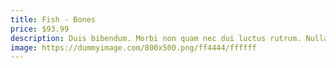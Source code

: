 ```yaml
---
title: Fish - Bones
price: $93.99
description: Duis bibendum. Morbi non quam nec dui luctus rutrum. Nulla tellus.
image: https://dummyimage.com/800x500.png/ff4444/ffffff
---
```

